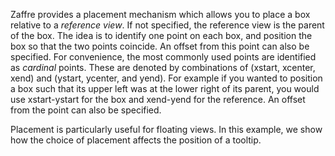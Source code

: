 
Zaffre provides a placement mechanism which allows you to place a box relative to a *reference view*. If not specified, the reference view is the parent of the box. The idea is to identify one point on each box, and position the box so that the two points coincide. An offset from this point can also be specified. For convenience, the most commonly used points are identified as
*cardinal* points. These are denoted by combinations of (xstart, xcenter, xend) and (ystart, ycenter, and yend). For example if you wanted to position a box such that its upper left was at the lower right of its parent, you would use xstart-ystart for the box and xend-yend for the reference. An offset from the point can also be specified.
  
Placement is particularly useful for floating views. In this example, we show how the choice of placement affects the position of a tooltip.

